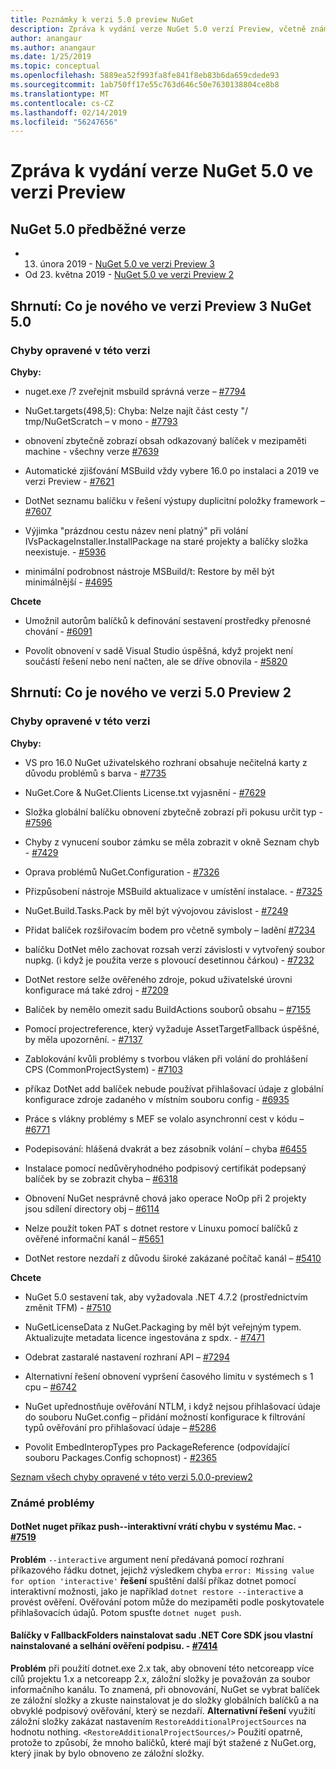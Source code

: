 ```yaml
---
title: Poznámky k verzi 5.0 preview NuGet
description: Zpráva k vydání verze NuGet 5.0 verzí Preview, včetně známých problémů, opravy chyb, nových funkcích a chcete.
author: anangaur
ms.author: anangaur
ms.date: 1/25/2019
ms.topic: conceptual
ms.openlocfilehash: 5889ea52f993fa8fe841f8eb83b6da659cdede93
ms.sourcegitcommit: 1ab750ff17e55c763d646c50e7630138804ce8b8
ms.translationtype: MT
ms.contentlocale: cs-CZ
ms.lasthandoff: 02/14/2019
ms.locfileid: "56247656"
---
```

# <a name="nuget-50-preview-release-notes"></a>Zpráva k vydání verze NuGet 5.0 ve verzi Preview

## <a name="nuget-50-preview-releases"></a>NuGet 5.0 předběžné verze

* 13. února 2019 - [NuGet 5.0 ve verzi Preview 3](#summary-whats-new-in-50-preview-3)
* Od 23. května 2019 - [NuGet 5.0 ve verzi Preview 2](#summary-whats-new-in-50-preview-2)

## <a name="summary-whats-new-in-nuget-50-preview-3"></a>Shrnutí: Co je nového ve verzi Preview 3 NuGet 5.0

### <a name="issues-fixed-in-this-release"></a>Chyby opravené v této verzi 

**Chyby:**

* nuget.exe /? zveřejnit msbuild správná verze – [#7794](https://github.com/NuGet/Home/issues/7794)

* NuGet.targets(498,5): Chyba: Nelze najít část cesty "/ tmp/NuGetScratch – v mono - [#7793](https://github.com/NuGet/Home/issues/7793)

* obnovení zbytečně zobrazí obsah odkazovaný balíček v mezipaměti machine - všechny verze [#7639](https://github.com/NuGet/Home/issues/7639)

* Automatické zjišťování MSBuild vždy vybere 16.0 po instalaci a 2019 ve verzi Preview - [#7621](https://github.com/NuGet/Home/issues/7621)

* DotNet seznamu balíčku v řešení výstupy duplicitní položky framework – [#7607](https://github.com/NuGet/Home/issues/7607)

* Výjimka "prázdnou cestu název není platný" při volání IVsPackageInstaller.InstallPackage na staré projekty a balíčky složka neexistuje. - [#5936](https://github.com/NuGet/Home/issues/5936)

* minimální podrobnost nástroje MSBuild/t: Restore by měl být minimálnější - [#4695](https://github.com/NuGet/Home/issues/4695)

**Chcete**

* Umožnil autorům balíčků k definování sestavení prostředky přenosné chování - [#6091](https://github.com/NuGet/Home/issues/6091)

* Povolit obnovení v sadě Visual Studio úspěšná, když projekt není součástí řešení nebo není načten, ale se dříve obnovila - [#5820](https://github.com/NuGet/Home/issues/5820)


## <a name="summary-whats-new-in-50-preview-2"></a>Shrnutí: Co je nového ve verzi 5.0 Preview 2

### <a name="issues-fixed-in-this-release"></a>Chyby opravené v této verzi

**Chyby:**

* VS pro 16.0 NuGet uživatelského rozhraní obsahuje nečitelná karty z důvodu problémů s barva - [#7735](https://github.com/NuGet/Home/issues/7735)

* NuGet.Core & NuGet.Clients License.txt vyjasnění - [#7629](https://github.com/NuGet/Home/issues/7629)

* Složka globální balíčku obnovení zbytečně zobrazí při pokusu určit typ - [#7596](https://github.com/NuGet/Home/issues/7596)

* Chyby z vynucení soubor zámku se měla zobrazit v okně Seznam chyb - [#7429](https://github.com/NuGet/Home/issues/7429)

* Oprava problémů NuGet.Configuration - [#7326](https://github.com/NuGet/Home/issues/7326)

* Přizpůsobení nástroje MSBuild aktualizace v umístění instalace.  - [#7325](https://github.com/NuGet/Home/issues/7325)

* NuGet.Build.Tasks.Pack by měl být vývojovou závislost - [#7249](https://github.com/NuGet/Home/issues/7249)

* Přidat balíček rozšiřovacím bodem pro včetně symboly – ladění [#7234](https://github.com/NuGet/Home/issues/7234)

* balíčku DotNet mělo zachovat rozsah verzí závislosti v vytvořený soubor nupkg. (i když je použita verze s plovoucí desetinnou čárkou) - [#7232](https://github.com/NuGet/Home/issues/7232)

* DotNet restore selže ověřeného zdroje, pokud uživatelské úrovni konfigurace má také zdroj - [#7209](https://github.com/NuGet/Home/issues/7209)

* Balíček by nemělo omezit sadu BuildActions souborů obsahu – [#7155](https://github.com/NuGet/Home/issues/7155)

* Pomocí projectreference, který vyžaduje AssetTargetFallback úspěšné, by měla upozornění. - [#7137](https://github.com/NuGet/Home/issues/7137)

* Zablokování kvůli problémy s tvorbou vláken při volání do prohlášení CPS (CommonProjectSystem) - [#7103](https://github.com/NuGet/Home/issues/7103)

* příkaz DotNet add balíček nebude používat přihlašovací údaje z globální konfigurace zdroje zadaného v místním souboru config - [#6935](https://github.com/NuGet/Home/issues/6935)

* Práce s vlákny problémy s MEF se volalo asynchronní cest v kódu – [#6771](https://github.com/NuGet/Home/issues/6771)

* Podepisování: hlášená dvakrát a bez zásobník volání – chyba [#6455](https://github.com/NuGet/Home/issues/6455)

* Instalace pomocí nedůvěryhodného podpisový certifikát podepsaný balíček by se zobrazit chyba – [#6318](https://github.com/NuGet/Home/issues/6318)

* Obnovení NuGet nesprávně chová jako operace NoOp při 2 projekty jsou sdílení directory obj – [#6114](https://github.com/NuGet/Home/issues/6114)

* Nelze použít token PAT s dotnet restore v Linuxu pomocí balíčků z ověřené informační kanál – [#5651](https://github.com/NuGet/Home/issues/5651)

* DotNet restore nezdaří z důvodu široké zakázané počítač kanál – [#5410](https://github.com/NuGet/Home/issues/5410)

**Chcete**

* NuGet 5.0 sestavení tak, aby vyžadovala .NET 4.7.2 (prostřednictvím změnit TFM) - [#7510](https://github.com/NuGet/Home/issues/7510)

* NuGetLicenseData z NuGet.Packaging by měl být veřejným typem. Aktualizujte metadata licence ingestována z spdx. - [#7471](https://github.com/NuGet/Home/issues/7471)

* Odebrat zastaralé nastavení rozhraní API – [#7294](https://github.com/NuGet/Home/issues/7294)

* Alternativní řešení obnovení vypršení časového limitu v systémech s 1 cpu – [#6742](https://github.com/NuGet/Home/issues/6742)

* NuGet upřednostňuje ověřování NTLM, i když nejsou přihlašovací údaje do souboru NuGet.config – přidání možností konfigurace k filtrování typů ověřování pro přihlašovací údaje – [#5286](https://github.com/NuGet/Home/issues/5286)

* Povolit EmbedInteropTypes pro PackageReference (odpovídající souboru Packages.Config schopnost) - [#2365](https://github.com/NuGet/Home/issues/2365)

[Seznam všech chyby opravené v této verzi 5.0.0-preview2](https://github.com/NuGet/Home/issues?q=is%3Aissue+is%3Aclosed+milestone%3A%224.9.2")

### <a name="known-issues"></a>Známé problémy

#### <a name="dotnet-nuget-push---interactive-gives-an-error-on-mac---7519httpsgithubcomnugethomeissues7519"></a>DotNet nuget příkaz push--interaktivní vrátí chybu v systému Mac. - [#7519](https://github.com/NuGet/Home/issues/7519)
**Problém** `--interactive` argument není předávaná pomocí rozhraní příkazového řádku dotnet, jejichž výsledkem chyba `error: Missing value for option 'interactive'` 
 **řešení** spuštění další příkaz dotnet pomocí interaktivní možnosti, jako je například `dotnet restore --interactive` a provést ověření. Ověřování potom může do mezipaměti podle poskytovatele přihlašovacích údajů. Potom spusťte `dotnet nuget push`.

#### <a name="packages-in-fallbackfolders-installed-by-net-core-sdk-are-custom-installed-and-fail-signature-validation---7414httpsgithubcomnugethomeissues7414"></a>Balíčky v FallbackFolders nainstalovat sadu .NET Core SDK jsou vlastní nainstalované a selhání ověření podpisu. - [#7414](https://github.com/NuGet/Home/issues/7414)
**Problém** při použití dotnet.exe 2.x tak, aby obnovení této netcoreapp více cílů projektu 1.x a netcoreapp 2.x, záložní složky je považován za soubor informačního kanálu. To znamená, při obnovování, NuGet se vybrat balíček ze záložní složky a zkuste nainstalovat je do složky globálních balíčků a na obvyklé podpisový ověřování, který se nezdaří.
**Alternativní řešení** využití záložní složky zakázat nastavením `RestoreAdditionalProjectSources` na hodnotu nothing. `<RestoreAdditionalProjectSources/>` Použití opatrně, protože to způsobí, že mnoho balíčků, které mají být stažené z NuGet.org, který jinak by bylo obnoveno ze záložní složky.
